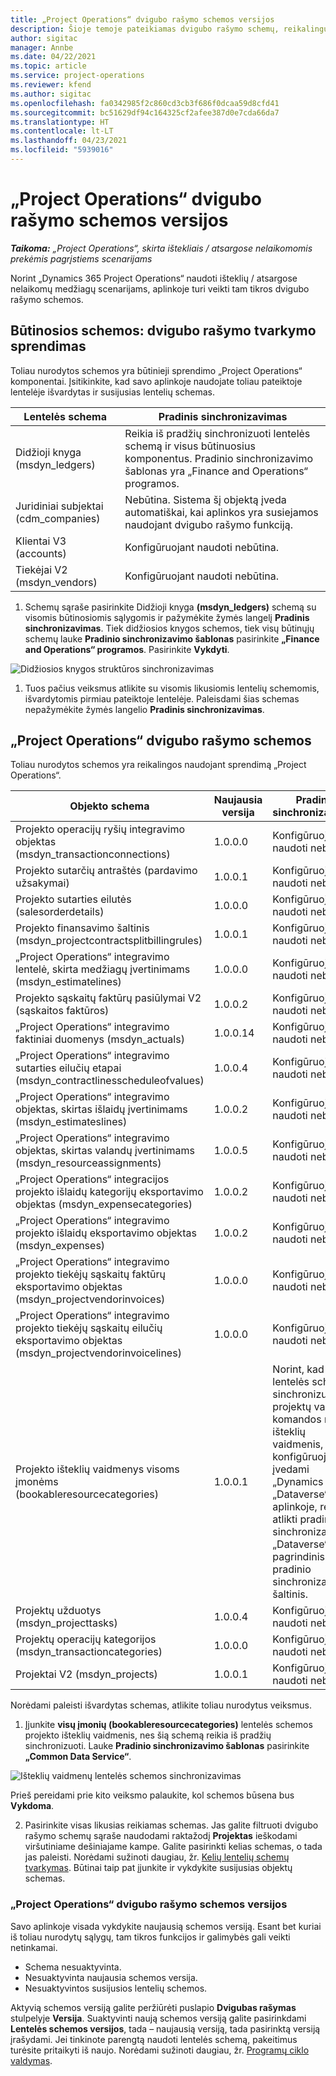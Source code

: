 ```yaml
---
title: „Project Operations“ dvigubo rašymo schemos versijos
description: Šioje temoje pateikiamas dvigubo rašymo schemų, reikalingų naudojant „Dynamics 365 Project Operations“, sąrašas.
author: sigitac
manager: Annbe
ms.date: 04/22/2021
ms.topic: article
ms.service: project-operations
ms.reviewer: kfend
ms.author: sigitac
ms.openlocfilehash: fa0342985f2c860cd3cb3f686f0dcaa59d8cfd41
ms.sourcegitcommit: bc51629df94c164325cf2afee387d0e7cda66da7
ms.translationtype: HT
ms.contentlocale: lt-LT
ms.lasthandoff: 04/23/2021
ms.locfileid: "5939016"
---
```

# <a name="project-operations-dual-write-map-versions"></a>„Project Operations“ dvigubo rašymo schemos versijos

_**Taikoma:** „Project Operations“, skirta ištekliais / atsargose nelaikomomis prekėmis pagrįstiems scenarijams_

Norint „Dynamics 365 Project Operations“ naudoti išteklių / atsargose nelaikomų medžiagų scenarijams, aplinkoje turi veikti tam tikros dvigubo rašymo schemos. 

## <a name="prerequisite-maps-dual-write-orchestration-solution"></a>Būtinosios schemos: dvigubo rašymo tvarkymo sprendimas

Toliau nurodytos schemos yra būtinieji sprendimo „Project Operations“ komponentai. Įsitikinkite, kad savo aplinkoje naudojate toliau pateiktoje lentelėje išvardytas ir susijusias lentelių schemas.

| Lentelės schema | Pradinis sinchronizavimas |
| --- | --- |
| Didžioji knyga (msdyn_ledgers) | Reikia iš pradžių sinchronizuoti lentelės schemą ir visus būtinuosius komponentus. Pradinio sinchronizavimo šablonas yra „Finance and Operations“ programos. |
| Juridiniai subjektai (cdm_companies) | Nebūtina. Sistema šį objektą įveda automatiškai, kai aplinkos yra susiejamos naudojant dvigubo rašymo funkciją. |
| Klientai V3 (accounts) | Konfigūruojant naudoti nebūtina. |
| Tiekėjai V2 (msdyn_vendors) | Konfigūruojant naudoti nebūtina. |

1. Schemų sąraše pasirinkite Didžioji knyga **(msdyn\_ledgers)** schemą su visomis būtinosiomis sąlygomis ir pažymėkite žymės langelį **Pradinis sinchronizavimas**. Tiek didžiosios knygos schemos, tiek visų būtinųjų schemų lauke **Pradinio sinchronizavimo šablonas** pasirinkite **„Finance and Operations“ programos**. Pasirinkite **Vykdyti**.

![Didžiosios knygos struktūros sinchronizavimas](media/DW6.png)

1. Tuos pačius veiksmus atlikite su visomis likusiomis lentelių schemomis, išvardytomis pirmiau pateiktoje lentelėje. Paleisdami šias schemas nepažymėkite žymės langelio **Pradinis sinchronizavimas**.

## <a name="project-operations-dual-write-maps"></a>„Project Operations“ dvigubo rašymo schemos

Toliau nurodytos schemos yra reikalingos naudojant sprendimą „Project Operations“.

| **Objekto schema** | **Naujausia versija** | **Pradinis sinchronizavimas** |
| --- | --- | --- |
| Projekto operacijų ryšių integravimo objektas (msdyn\_transactionconnections) | 1.0.0.0 | Konfigūruojant naudoti nebūtina. |
| Projekto sutarčių antraštės (pardavimo užsakymai) | 1.0.0.1 | Konfigūruojant naudoti nebūtina. |
| Projekto sutarties eilutės (salesorderdetails) | 1.0.0.0 | Konfigūruojant naudoti nebūtina. |
| Projekto finansavimo šaltinis (msdyn_projectcontractsplitbillingrules) | 1.0.0.1 | Konfigūruojant naudoti nebūtina. |
| „Project Operations“ integravimo lentelė, skirta medžiagų įvertinimams (msdyn\_estimatelines) | 1.0.0.0 | Konfigūruojant naudoti nebūtina. |
| Projekto sąskaitų faktūrų pasiūlymai V2 (sąskaitos faktūros) | 1.0.0.2 | Konfigūruojant naudoti nebūtina. |
| „Project Operations“ integravimo faktiniai duomenys (msdyn_actuals) | 1.0.0.14 | Konfigūruojant naudoti nebūtina. |
| „Project Operations“ integravimo sutarties eilučių etapai (msdyn_contractlinesscheduleofvalues) | 1.0.0.4 | Konfigūruojant naudoti nebūtina. |
| „Project Operations“ integravimo objektas, skirtas išlaidų įvertinimams (msdyn_estimateslines) | 1.0.0.2 | Konfigūruojant naudoti nebūtina. |
| „Project Operations“ integravimo objektas, skirtas valandų įvertinimams (msdyn_resourceassignments) | 1.0.0.5 | Konfigūruojant naudoti nebūtina. |
| „Project Operations“ integracijos projekto išlaidų kategorijų eksportavimo objektas (msdyn_expensecategories) | 1.0.0.2 | Konfigūruojant naudoti nebūtina. |
| „Project Operations“ integravimo projekto išlaidų eksportavimo objektas (msdyn_expenses) | 1.0.0.2 | Konfigūruojant naudoti nebūtina. |
| „Project Operations“ integravimo projekto tiekėjų sąskaitų faktūrų eksportavimo objektas (msdyn_projectvendorinvoices) | 1.0.0.0 | Konfigūruojant naudoti nebūtina. |
| „Project Operations“ integravimo projekto tiekėjų sąskaitų eilučių eksportavimo objektas (msdyn_projectvendorinvoicelines) | 1.0.0.0 | Konfigūruojant naudoti nebūtina. |
| Projekto išteklių vaidmenys visoms įmonėms (bookableresourcecategories) | 1.0.0.1 | Norint, kad lentelės schema sinchronizuotų projektų vadovo ir komandos nario išteklių vaidmenis, kurie konfigūruojant įvedami „Dynamics 365“ „Dataverse“ aplinkoje, reikia atlikti pradinį sinchronizavimą. „Dataverse“ yra pagrindinis pradinio sinchronizavimo šaltinis. |
| Projektų užduotys (msdyn_projecttasks) | 1.0.0.4 | Konfigūruojant naudoti nebūtina. |
| Projektų operacijų kategorijos (msdyn_transactioncategories) | 1.0.0.0 | Konfigūruojant naudoti nebūtina. |
| Projektai V2 (msdyn_projects) | 1.0.0.1 | Konfigūruojant naudoti nebūtina. |

Norėdami paleisti išvardytas schemas, atlikite toliau nurodytus veiksmus.

1. Įjunkite **visų įmonių (bookableresourcecategories)** lentelės schemos projekto išteklių vaidmenis, nes šią schemą reikia iš pradžių sinchronizuoti. Lauke **Pradinio sinchronizavimo šablonas** pasirinkite **„Common Data Service“**. 

 ![Išteklių vaidmenų lentelės schemos sinchronizavimas](media/6ResourceInitialSync.jpg)

 Prieš pereidami prie kito veiksmo palaukite, kol schemos būsena bus **Vykdoma**.

2. Pasirinkite visas likusias reikiamas schemas. Jas galite filtruoti dvigubo rašymo schemų sąraše naudodami raktažodį **Projektas** ieškodami viršutiniame dešiniajame kampe. Galite pasirinkti kelias schemas, o tada jas paleisti. Norėdami sužinoti daugiau, žr. [Kelių lentelių schemų tvarkymas](/dynamics365/fin-ops-core/dev-itpro/data-entities/dual-write/multiple-entity-maps). Būtinai taip pat įjunkite ir vykdykite susijusias objektų schemas.

### <a name="project-operations-dual-write-map-versions"></a>„Project Operations“ dvigubo rašymo schemos versijos

Savo aplinkoje visada vykdykite naujausią schemos versiją. Esant bet kuriai iš toliau nurodytų sąlygų, tam tikros funkcijos ir galimybės gali veikti netinkamai.

- Schema nesuaktyvinta.
- Nesuaktyvinta naujausia schemos versija. 
- Nesuaktyvintos susijusios lentelių schemos.

Aktyvią schemos versiją galite peržiūrėti puslapio **Dvigubas rašymas** stulpelyje **Versija**. Suaktyvinti naują schemos versiją galite pasirinkdami **Lentelės schemos versijos**, tada – naujausią versiją, tada pasirinktą versiją įrašydami. Jei tinkinote parengtą naudoti lentelės schemą, pakeitimus turėsite pritaikyti iš naujo. Norėdami sužinoti daugiau, žr. [Programų ciklo valdymas](/dynamics365/fin-ops-core/dev-itpro/data-entities/dual-write/app-lifecycle-management).

